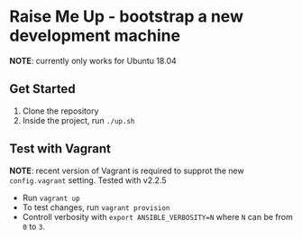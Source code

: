 # Raise Me Up - bootstrap a new development machine

**NOTE**: currently only works for Ubuntu 18.04

## Get Started

1. Clone the repository
2. Inside the project, run `./up.sh`


## Test with Vagrant
**NOTE**: recent version of Vagrant is required to supprot the new
`config.vagrant` setting. Tested with v2.2.5

* Run `vagrant up`
* To test changes, run `vagrant provision`
* Controll verbosity with `export ANSIBLE_VERBOSITY=N` where `N` can be from `0` to `3`.
